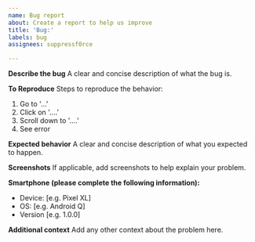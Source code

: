 ```yaml
---
name: Bug report
about: Create a report to help us improve
title: 'Bug:'
labels: bug
assignees: suppressf0rce

---
```


**Describe the bug**
A clear and concise description of what the bug is.

**To Reproduce**
Steps to reproduce the behavior:
1. Go to '...'
2. Click on '....'
3. Scroll down to '....'
4. See error

**Expected behavior**
A clear and concise description of what you expected to happen.

**Screenshots**
If applicable, add screenshots to help explain your problem.

**Smartphone (please complete the following information):**
 - Device: [e.g. Pixel XL]
 - OS: [e.g. Android Q]
 - Version [e.g. 1.0.0]

**Additional context**
Add any other context about the problem here.
